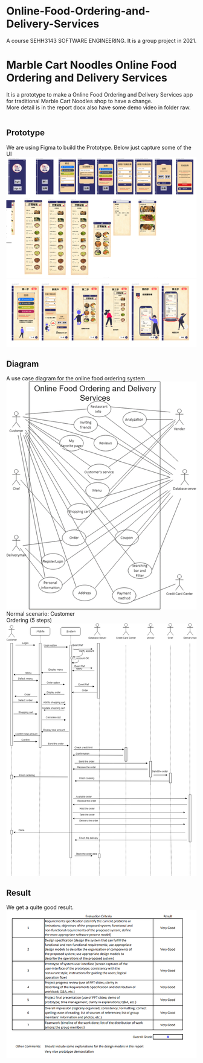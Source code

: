 # Online-Food-Ordering-and-Delivery-Services

A course SEHH3143 SOFTWARE ENGINEERING. It is a group project in 2021.<br>

# Marble Cart Noodles Online Food Ordering and Delivery Services 

It is a prototype to make a Online Food Ordering and Delivery Services app for traditional Marble Cart Noodles shop to have a change.<br>
More detail is in the report docx also have some demo video in folder raw.<br><br>

## Prototype
We are using Figma to build the Prototype. Below just capture some of the UI<br>
![](https://github.com/jona1167/Online-Food-Ordering-and-Delivery-Services/blob/main/raw/p1.png)  
![](https://github.com/jona1167/Online-Food-Ordering-and-Delivery-Services/blob/main/raw/p2.png)  
## Diagram
A use case diagram for the online food ordering system<br>
![](https://github.com/jona1167/Online-Food-Ordering-and-Delivery-Services/blob/main/raw/use_case.png)  
Normal scenario: Customer<br>
Ordering (5 steps)<br>
![](https://github.com/jona1167/Online-Food-Ordering-and-Delivery-Services/blob/main/raw/normal_scenario.png)  

## Result
We get a quite good result.<br>
![](https://github.com/jona1167/Online-Food-Ordering-and-Delivery-Services/blob/main/raw/result.png)  
